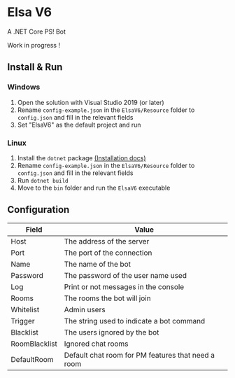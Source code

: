 # Elsa V6

A .NET Core PS! Bot

Work in progress ! 

## Install & Run

### Windows 

1. Open the solution with Visual Studio 2019 (or later)
2. Rename `config-example.json` in the `ElsaV6/Resource` folder to `config.json` and fill in the relevant fields
3. Set "ElsaV6" as the default project and run

### Linux 

1. Install the `dotnet` package [(Installation docs)](https://docs.microsoft.com/en-us/dotnet/core/install/)
2. Rename `config-example.json` in the `ElsaV6/Resource` folder to `config.json` and fill in the relevant fields
3. Run `dotnet build`
4. Move to the `bin` folder and run the `ElsaV6` executable

## Configuration

|Field|Value|
|-|-|
|Host|The address of the server|
|Port|The port of the connection|
|Name|The name of the bot|
|Password|The password of the user name used|
|Log|Print or not messages in the console|
|Rooms|The rooms the bot will join|
|Whitelist|Admin users|
|Trigger|The string used to indicate a bot command|
|Blacklist|The users ignored by the bot|
|RoomBlacklist|Ignored chat rooms|
|DefaultRoom|Default chat room for PM features that need a room|
